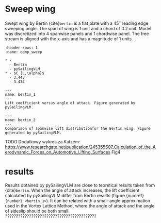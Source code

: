 # Sweep wing
Swept wing by Bertin {cite}`bertin` is a flat plate with a $45^\circ$ leading edge sweeping angle. The span of wing is 1 unit and a chord of 0.2 unit. Model was discretized into 4 spanwise panels and 1 chordwise panel. The free stream is aligned with the x-axis and has a magnitude of 1 units. 

```{list-table} Comparison between swept wing by Bertin and pySailingVLM results.
:header-rows: 1
:name: comp_sweep

* -
  - Bertin
  - pySailingVLM
* - $C_{L,\alpha}$
  - 3.443
  - 3.434
```

```{figure} ../../figures/bertin_1.png
---
name: bertin_1
---
Lift coefficient versus angle of attack. Figure generated by pySailingVLM.
```

```{figure} ../../figures/bertin_2.png
---
name: bertin_2
---
Comparison of spanwise lift distributionfor the Bertin wing. Figure generated by pySailingVLM.
```

TODO
Dodatkowy wykres za Katzem: https://www.researchgate.net/publication/245355607_Calculation_of_the_Aerodynamic_Forces_on_Automotive_Lifting_Surfaces
 Fig4

# results
Results obtained by pySailingVLM are close to teoretical results taken from {cite}`bertin`.
When the angle of attack increases, the lift coefficient calculated by pySailingVLM differ from Bertin results (figure {numref}`{number} <bertin_1>`). It can be related with a small-angle approximation used in the Vortex Lattice Method, where the angle of attack and the angle of sideslip should be both small.
??????????????????????????????????????????
